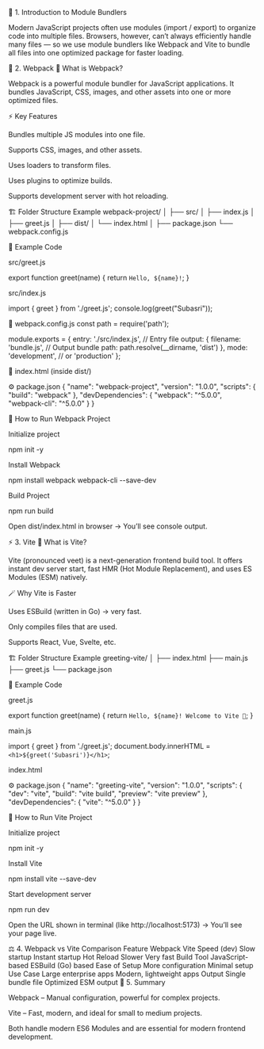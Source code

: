 📘 1. Introduction to Module Bundlers

Modern JavaScript projects often use modules (import / export) to organize code into multiple files.
Browsers, however, can’t always efficiently handle many files — so we use module bundlers like Webpack and Vite to bundle all files into one optimized package for faster loading.

🧩 2. Webpack
🔹 What is Webpack?

Webpack is a powerful module bundler for JavaScript applications.
It bundles JavaScript, CSS, images, and other assets into one or more optimized files.

⚡ Key Features

Bundles multiple JS modules into one file.

Supports CSS, images, and other assets.

Uses loaders to transform files.

Uses plugins to optimize builds.

Supports development server with hot reloading.

🏗️ Folder Structure Example
webpack-project/
│
├── src/
│   ├── index.js
│   ├── greet.js
│
├── dist/
│   └── index.html
│
├── package.json
└── webpack.config.js

🔹 Example Code

src/greet.js

export function greet(name) {
  return `Hello, ${name}!`;
}


src/index.js

import { greet } from './greet.js';
console.log(greet("Subasri"));

🔹 webpack.config.js
const path = require('path');

module.exports = {
  entry: './src/index.js',       // Entry file
  output: {
    filename: 'bundle.js',       // Output bundle
    path: path.resolve(__dirname, 'dist')
  },
  mode: 'development',           // or 'production'
};

🔹 index.html (inside dist/)
<!DOCTYPE html>
<html>
<head>
  <title>Webpack Example</title>
</head>
<body>
  <script src="bundle.js"></script>
</body>
</html>

⚙️ package.json
{
  "name": "webpack-project",
  "version": "1.0.0",
  "scripts": {
    "build": "webpack"
  },
  "devDependencies": {
    "webpack": "^5.0.0",
    "webpack-cli": "^5.0.0"
  }
}

🧠 How to Run Webpack Project

Initialize project

npm init -y


Install Webpack

npm install webpack webpack-cli --save-dev


Build Project

npm run build


Open dist/index.html in browser → You’ll see console output.

⚡ 3. Vite
🔹 What is Vite?

Vite (pronounced veet) is a next-generation frontend build tool.
It offers instant dev server start, fast HMR (Hot Module Replacement), and uses ES Modules (ESM) natively.

🪄 Why Vite is Faster

Uses ESBuild (written in Go) → very fast.

Only compiles files that are used.

Supports React, Vue, Svelte, etc.

🏗️ Folder Structure Example
greeting-vite/
│
├── index.html
├── main.js
├── greet.js
└── package.json

🔹 Example Code

greet.js

export function greet(name) {
  return `Hello, ${name}! Welcome to Vite 🚀`;
}


main.js

import { greet } from './greet.js';
document.body.innerHTML = `<h1>${greet('Subasri')}</h1>`;


index.html

<!DOCTYPE html>
<html lang="en">
<head>
  <meta charset="UTF-8" />
  <title>Vite Example</title>
</head>
<body>
  <script type="module" src="/main.js"></script>
</body>
</html>

⚙️ package.json
{
  "name": "greeting-vite",
  "version": "1.0.0",
  "scripts": {
    "dev": "vite",
    "build": "vite build",
    "preview": "vite preview"
  },
  "devDependencies": {
    "vite": "^5.0.0"
  }
}

🧠 How to Run Vite Project

Initialize project

npm init -y


Install Vite

npm install vite --save-dev


Start development server

npm run dev


Open the URL shown in terminal (like http://localhost:5173) → You’ll see your page live.

⚖️ 4. Webpack vs Vite Comparison
Feature	Webpack	Vite
Speed (dev)	Slow startup	Instant startup
Hot Reload	Slower	Very fast
Build Tool	JavaScript-based	ESBuild (Go) based
Ease of Setup	More configuration	Minimal setup
Use Case	Large enterprise apps	Modern, lightweight apps
Output	Single bundle file	Optimized ESM output
🧩 5. Summary

Webpack – Manual configuration, powerful for complex projects.

Vite – Fast, modern, and ideal for small to medium projects.

Both handle modern ES6 Modules and are essential for modern frontend development.
